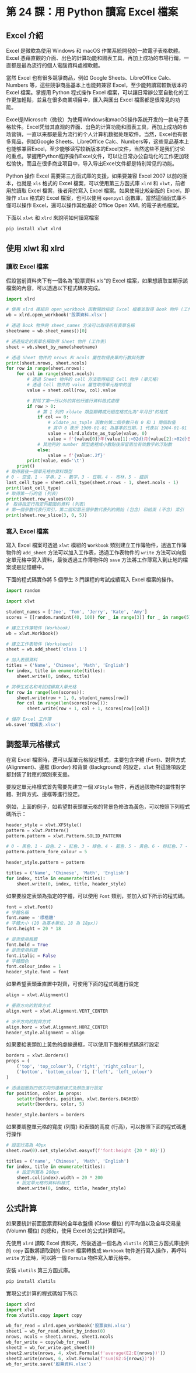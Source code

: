 # 第 24 課：用 Python 讀寫 Excel 檔案

## Excel 介紹
Excel 是微軟為使用 Windows 和 macOS 作業系統開發的一款電子表格軟體。Excel 憑藉直觀的介面、出色的計算功能和圖表工具，再加上成功的市場行銷，一直都是最為流行的個人電腦資料處裡軟體。

當然 Excel 也有很多競爭商品，例如 Google Sheets、LibreOffice Calc、Numbers 等，這些競爭商品基本上也能夠兼容 Excel，至少能夠讀寫較新版本的 Excel 檔案。掌握用 Python 程式操作 Excel 檔案，可以讓日常辦公室自動化的工作更加輕鬆，並且在很多商業項目中，匯入與匯出 Excel 檔案都是很常見的功能。

Excel是Microsoft（微软）为使用Windows和macOS操作系统开发的一款电子表格软件。Excel凭借其直观的界面、出色的计算功能和图表工具，再加上成功的市场营销，一直以来都是最为流行的个人计算机数据处理软件。当然，Excel也有很多竞品，例如Google Sheets、LibreOffice Calc、Numbers等，这些竞品基本上也能够兼容Excel，至少能够读写较新版本的Excel文件，当然这些不是我们讨论的重点。掌握用Python程序操作Excel文件，可以让日常办公自动化的工作更加轻松愉快，而且在很多商业项目中，导入导出Excel文件都是特别常见的功能。

Python 操作 Excel 需要第三方函式庫的支援，如果要兼容 Excel 2007 以前的版本，也就是 `xls` 格式的 Excel 檔案，可以使用第三方函式庫 `xlrd` 和 `xlwt`，前者用於讀取 Excel 檔案，後者用於寫入 Excel 檔案。如果使用比較新版的 Excel，即操作 `xlsx` 格式的 Excel 檔案，也可以使用 `openpyxl` 函數庫，當然這個函式庫不僅可以操作 Excel，還可以操作其他基於 Office Open XML 的電子表格檔案。

下面以 `xlwt` 和 `xlrd` 來說明如何讀寫檔案

```bash
pip install xlwt xlrd 
```

## 使用 xlwt 和 xlrd 
### 讀取 Excel 檔案
假設當前資料夾下有一個名為"股票資料.xls"的 Excel 檔案，如果想讀取並顯示該檔案的內容，可以透過以下程式碼來完成。

```py
import xlrd

# 使用 xlrd 模組的 open_workbook 函數開啟指定 Excel 檔案並取得 Book 物件 (工作簿)
wb = xlrd.open_workbook('股票資料.xlsx')

# 透過 Book 物件的 sheet_names 方法可以取得所有表單名稱
sheetname = wb.sheet_names()[0]

# 透過指定的表單名稱取得 Sheet 物件 (工作表)
sheet = wb.sheet_by_name(sheetname)

# 透過 Sheet 物件的 nrows 和 ncols 屬性取得表單的行數與列數
print(sheet.nrows, sheet.ncols)
for row in range(sheet.nrows):
    for col in range(sheet.ncols):
        # 透過 Sheet 物件的 cell 方法取得指定 Cell 物件 (單元格)
        # 透過 Cell 物件的 value 屬性取得單元格中的值
        value = sheet.cell(row, col).value

        # 對除了第一行以外的其他行進行資料格式處理 
        if row > 0:
            # 第 1 列的 xldate 類型顯轉成元組在格式化為"年月日"的格式
            if col == 0:
                # xldate_as_tuple 函數的第二個參數只有 0 和 1 兩個取值
                # 其中 0 表示 1900-01-01 為基準的日期，1 代表以 1904-01-01 為基準的日期
                value = xlrd.xldate_as_tuple(value, 0)
                value = f'{value[0]}年{value[1]:>02d}月{value[2]:>02d}日'
            # 其他列的 number 類型處裡成小數點後保留兩位有效數字的浮點數
            else:
                value = f'{value:.2f}'
        print(value, end='\t')
    print()
# 取得最後一個單元格的資料類型
# 0 - 空值，1 - 字串，2 - 數字，3 - 日期，4 - 布林，5 - 錯誤
last_cell_type = sheet.cell_type(sheet.nrows - 1, sheet.ncols - 1)
print(last_cell_type)
# 取得第一行的值 (列表)
print(sheet.row_values(0))
#　取得指定行指定列範圍的資料 (列表)
# 第一個參數代表行索引，第二個和第三個參數代表列的開始 (包含) 和結束 (不含) 索引
print(sheet.row_slice(3, 0, 5))
```
### 寫入 Excel 檔案
寫入 Excel 檔案可透過 `xlwt` 模組的 `Workbook` 類別建立工作簿物件，透過工作簿物件的 `add_sheet` 方法可以加入工作表，透過工作表物件的 `write` 方法可以向指定單元格中寫入資料，最後透過工作簿物件的 `save` 方法將工作簿寫入到止地的檔案或是記憶體中。

下面的程式碼實作將 5 個學生 3 門課程的考試成績寫入 Excel 檔案的操作。

```py
import random

import xlwt

student_names = ['Joe', 'Tom', 'Jerry', 'Kate', 'Amy']
scores = [[random.randint(40, 100) for _ in range(3)] for _ in range(5)]

# 建立工作簿物件 (Workbook)
wb = xlwt.Workbook()

# 建立工作表物件 (Worksheet) 
sheet = wb.add_sheet('class 1')

# 加入表頭資料
titles = ('Name', 'Chinese', 'Math', 'English')
for index, title in enumerate(titles):
    sheet.write(0, index, title)

# 將學生姓名和考試成績寫入單元格
for row in range(len(scores)):
    sheet.write(row + 1, 0, student_names[row])
    for col in range(len(scores[row])):
        sheet.write(row + 1, col + 1, scores[row][col])

# 儲存 Excel 工作簿
wb.save('成績表.xlsx')
```
## 調整單元格樣式

在寫 Excel 檔案時，還可以幫單元格設定樣式，主要包含字體 (Font)、對齊方式 (Alignment)、邊框 (Border) 和背景 (Background) 的設定，`xlwt` 對這幾項設定都封裝了對應的類別來支援。

要設定單元格樣式首先需要先建立一個 `XFStyle` 物件，再透過該物件的屬性對字體、對齊方式、邊框等進行設定。

例如，上面的例子，如希望對表頭單元格的背景色修改為黃色，可以按照下列程式碼所示：

```py
header_style = xlwt.XFStyle()
pattern = xlwt.Pattern()
pattern.pattern = xlwt.Pattern.SOLID_PATTERN

# 0 - 黑色、1 - 白色、2 - 紅色、3 - 綠色、4 - 藍色、5 - 黃色、6 - 粉紅色、7 - 青色
pattern.pattern_fore_colour = 5

header_style.pattern = pattern

titles = ('Name', 'Chinese', 'Math', 'English')
for index, title in enumerate(titles):
    sheet.write(0, index, title, header_style)
```

如果要設定表頭為指定的字體，可以使用 `Font` 類別，並加入如下所示的程式碼。

```py
font = xlwt.Font()
# 字體名稱
font.name = '標楷體'
# 字體大小 (20 為基本單位，18 為 18px))
font.height = 20 * 18

# 是否使用粗體
font.bold = True
# 是否使用斜體
font.italic = False
# 字體顏色
font.colour_index = 1
header_style.font = font
```

如果希望表頭垂直置中對齊，可使用下面的程式碼進行設定

```py
align = xlwt.Alignment()

# 垂直方向的對齊方式
align.vert = xlwt.Alignment.VERT_CENTER

# 水平方向的對齊方式
align.horz = xlwt.Alignment.HORZ_CENTER
header_style.alignment = align
```

如果要給表頭加上黃色的虛線邊框，可以使用下面的程式碼進行設定

```py
borders = xlwt.Borders()
props = (
    ('top', 'top_colour'), ('right', 'right_colour'),
    ('bottom', 'bottom_colour'), ('left', 'left_colour')
)

# 透過迴圈對四個方向的邊框樣式及顏色進行設定
for position, color in props:
    setattr(borders, position, xlwt.Borders.DASHED)
    setattr(borders, color, 5)

header_style.borders = borders
```

如果要調整單元格的寬度 (列寬) 和表頭的高度 (行高)，可以按照下面的程式碼進行操作

```py
# 設定行高為 40px
sheet.row(0).set_style(xlwt.easyxf(f'font:height {20 * 40}'))

titles = ('name', 'Chinese', 'Math', 'English')
for index, title in enumerate(titles):
    # 設定列寬為 200px 
    sheet.col(index).width = 20 * 200
    # 設定單元格的資料和樣式
    sheet.write(0, index, title, header_style)
```

## 公式計算

如果要統計前面股票資料的全年收盤價 (Close 欄位) 的平均值以及全年交易量 (Volumn 欄位) 的總和，使用 Excel 的公式計算即可。

先使用 `xlrd` 讀取 Excel 資料夾，然後透過一個名為 `xlutils` 的第三方函式庫提供的 `copy` 函數將讀取到的 Excel 檔案轉換成 `Workbook` 物件進行寫入操作，再呼叫 `write` 方法時，可以將一個 `Formula` 物件寫入單元格中。

安裝 `xlutils` 第三方函式庫。

```Bash
pip install xlutils 
```

實現公式計算的程式碼如下所示

```py
import xlrd
import xlwt
from xlutils.copy import copy

wb_for_read = xlrd.open_workbook('股票資料.xlsx')
sheet1 = wb_for_read.sheet_by_index(0)
nrows, ncols = sheet1.nrows, sheet1.ncols
wb_for_write = copy(wb_for_read)
sheet2 = wb_for_write.get_sheet(0)
sheet2.write(nrows, 4, xlwt.Formula(f'average(E2:E{nrows})'))
sheet2.write(nrows, 6, xlwt.Formula(f'sum(G2:G{nrows})'))
wb_for_write.save('股票資料.xlsx')
```
